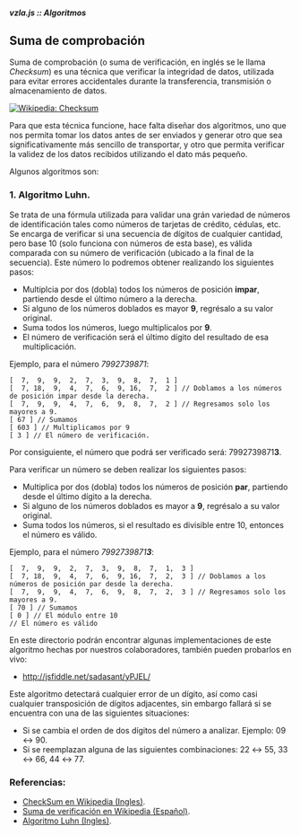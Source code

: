 ##### vzla.js :: Algoritmos
## Suma de comprobación

Suma de comprobación (o suma de verificación, en inglés se le llama *Checksum*)
    es una técnica que verificar la integridad de datos, utilizada para evitar
    errores accidentales durante la transferencia, transmisión o almacenamiento
    de datos.

[![Wikipedia: Checksum](http://upload.wikimedia.org/wikipedia/commons/thumb/c/ce/Checksum.svg/330px-Checksum.svg.png)](http://en.wikipedia.org/wiki/File:Checksum.svg)

Para que esta técnica funcione, hace falta diseñar dos algoritmos, uno que nos permita
    tomar los datos antes de ser enviados y generar otro que sea significativamente
    más sencillo de transportar, y otro que permita verificar la validez de los datos
    recibidos utilizando el dato más pequeño.

Algunos algoritmos son:

### 1. Algoritmo Luhn.

Se trata de una fórmula utilizada para validar una grán variedad de números de identificación
    tales como números de tarjetas de crédito, cédulas, etc. Se encarga de verificar si una secuencia
    de dígitos de cualquier cantidad, pero base 10 (solo funciona con números de esta base), es válida
    comparada con su número de verificación (ubicado a la final de la secuencia).
    Este número lo podremos obtener realizando los siguientes pasos:

- Multiplcia por dos (dobla) todos los números de posición **impar**, partiendo desde el último número
    a la derecha.
- Si alguno de los números doblados es mayor **9**, regrésalo a su
    valor original.
- Suma todos los números, luego multiplicalos por **9**.
- El número de verificación será el último dígito
    del resultado de esa multiplicación.

Ejemplo, para el número *7992739871*:

    [  7,  9,  9,  2,  7,  3,  9,  8,  7,  1 ]
    [  7, 18,  9,  4,  7,  6,  9, 16,  7,  2 ] // Doblamos a los números de posición impar desde la derecha.
    [  7,  9,  9,  4,  7,  6,  9,  8,  7,  2 ] // Regresamos solo los mayores a 9.
    [ 67 ] // Sumamos
    [ 603 ] // Multiplicamos por 9
    [ 3 ] // El número de verificación.

Por consiguiente, el número que podrá ser verificado será: 7992739871**3**.

Para verificar un número se deben realizar los siguientes pasos:

- Multiplica por dos (dobla) todos los números de posición **par**, partiendo desde el último dígito a la derecha.
- Si alguno de los números doblados es mayor a **9**, regrésalo a su
    valor original.
- Suma todos los números, si el resultado es divisible entre 10, entonces el número es válido.

Ejemplo, para el número *7992739871**3***:

    [  7,  9,  9,  2,  7,  3,  9,  8,  7,  1,  3 ]
    [  7, 18,  9,  4,  7,  6,  9, 16,  7,  2,  3 ] // Doblamos a los números de posición par desde la derecha.
    [  7,  9,  9,  4,  7,  6,  9,  8,  7,  2,  3 ] // Regresamos solo los mayores a 9.
    [ 70 ] // Sumamos
    [ 0 ] // El módulo entre 10
    // El número es válido

En este directorio podrán encontrar algunas implementaciones de este algoritmo hechas por nuestros colaboradores,
    también pueden probarlos en vivo:
- <http://jsfiddle.net/sadasant/yPJEL/>

Este algoritmo detectará cualquier error de un dígito, así como casi cualquier transposición
    de dígitos adjacentes, sin embargo fallará si se encuentra con una de las siguientes
    situaciones:

- Si se cambia el orden de dos dígitos del número a analizar. Ejemplo: 09 ↔ 90.
- Si se reemplazan alguna de las siguientes combinaciones: 22 ↔ 55, 33 ↔ 66, 44 ↔ 77.

### Referencias:

- [CheckSum en Wikipedia (Ingles)](http://en.wikipedia.org/wiki/Checksum).
- [Suma de verificación en Wikipedia (Español)](http://es.wikipedia.org/wiki/Suma_de_verificaci%C3%B3n).
- [Algoritmo Luhn (Ingles)](http://en.wikipedia.org/wiki/Luhn_algorithm).
